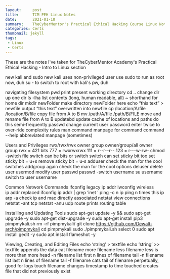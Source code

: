 ```yaml
---
layout:     post
title:      TCM PEH Linux Notes
date:       2021-01-10
summary:    TheCyberMentor's Practical Ethical Hacking Course Linux Notes
categories: Certs
thumbnail: jekyll
tags:
 - Linux
 - Certs
---
```


These are the notes I've taken for TheCyberMentor Academy's Practical Ethical Hacking - Intro to Linux section

new kali and sudo
    new kali uses non-privileged user
    use sudo to run as root now, duh
    su - to switch to root with kali's pw, duh
    
navigating filesystem
    pwd
        print present working directory
    cd ..
        change dir up one dir
    ls -lha
        list contents (long, human readable, all)
    ~
        shorthand for home dir
    mkdir newFolder
        make directory newFolder here
    echo “this text” > newfile
        output “this text” overwritten into newfile
    cp /location/A/file /location/B/file
        copy file from A to B
    mv /path/A/file /path/B/FILE
        move and rename file from A to B
    updatebd
        update cache of locations and paths
            do this semi-frequently
    passwd
        change current user password
            enter twice to over-ride complexity rules
    man command
        manpage for command
    command --help
        abbreviated manpage (sometimes)

Users and Privileges
    rwx/rwx/rwx owner group
        owner/group/all owner group
    rwx = 421 bits
        777 = rwxrwxrwx
        111 = r--r--r--
        123 = r---w-rw-
    chmod -switch file
        switch can be bits or switch
        switch can set sticky bit too
            set sticky bit = u+s
            remove sticky bit = u-s
    adduser
        check the man for the cool switches
    addgroup
        again check the man for the cool options
    deluser
        delete user
    usermod
        modify user
    passwd
        passwd -switch username
    su username
        switch to user username

Common Network Commands
    ifconfig
        legacy ip addr
    iwconfig
        wireless    
    ip addr
        replaced ifconfig
        ip addr | grep ‘inet ’
    ping -c n ip
        ping n times this ip
    arp -a
        check ip and mac directly associated
    netstat
        view connections
        netstat -ant 
            tcp
        netstat -anu
            udp
    route
        prints routing table

Installing and Updating Tools
    sudo apt-get update -y && sudo apt-get upgrade -y
    sudo apt-get dist-upgrade -y
    sudo apt-get install pip3
    pimpmykali.sh
        rm -rf pimpmykali/
        git clone https://github.com/Dewalt-arch/pimpmykali
        cd pimpmykali
        sudo ./pimpmykali.sh
            select 0
    sudo apt install gedit -y
    sudo apt install flameshot -y

Viewing, Creating, and Editing Files
    echo ‘string’ > textfile
    echo ‘string’ >> textfile
        appends the data
    cat filename
    more filename
    less filename
        less is more than more
    head -n filename
        list first n lines of filename
    tail -n filename
        list last n lines of filename
    tail -f filename
        cats tail of filename perpetually, good for logs
    touch filename
        changes timestamp to time touched
        creates file that did not previously exist
        
